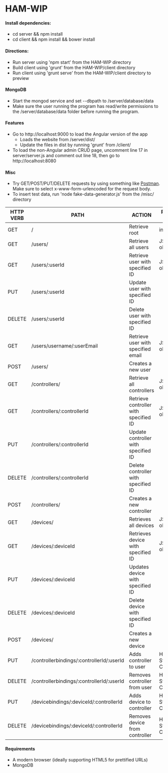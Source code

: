 # HAM-WIP

#### Install dependencies:
* cd server && npm install
* cd client && npm install && bower install

#### Directions:
* Run server using 'npm start' from the HAM-WIP directory
* Build client using 'grunt' from the HAM-WIP/client directory
* Run client using 'grunt serve' from the HAM-WIP/client directory to preview

#### MongoDB
* Start the mongod service and set --dbpath to /server/database/data
* Make sure the user running the program has read/write permissions
to the /server/database/data folder before running the program.

#### Features
* Go to http://localhost:9000 to load the Angular version of the app
	* Loads the website from /server/dist/
	* Update the files in dist by running 'grunt' from /client/
* To load the non-Angular admin CRUD page, uncomment line 17 in server/server.js and comment out line 18, then go to http://localhost:8080

#### Misc
* Try GET/POST/PUT/DELETE requests by using something like [Postman](https://www.getpostman.com). Make sure to select x-www-form-urlencoded for the request body.
* To insert test data, run 'node fake-data-generator.js' from the /misc/ directory

HTTP VERB | PATH | ACTION | RETURN VALUE
--- | --- | --- | ---
GET | / | Retrieve root | index.html
GET | /users/ | Retrieve all users | JSON object
GET | /users/:userId | Retrieve user with specified ID | JSON object
PUT | /users/:userId | Update user with specified ID | 
DELETE | /users/:userId | Delete user with specified ID |
GET | /users/username/:userEmail | Retrieve user with specified email | JSON object
POST | /users/ | Creates a new user | 
GET | /controllers/ | Retrieve all controllers | JSON object
GET | /controllers/:controllerId | Retrieve controller with specified ID | JSON object
PUT | /controllers/:controllerId | Update controller with specified ID |
DELETE | /controllers/:controllerId | Delete controller with specified ID |
POST | /controllers/ | Creates a new controller | 
GET | /devices/ | Retrieves all devices | JSON object
GET | /devices/:deviceId | Retrieves device with specified ID | JSON object
PUT | /devices/:deviceId | Updates device with specified ID | 
DELETE | /devices/:deviceId | Delete device with specified ID |
POST | /devices/ | Creates a new device |
PUT | /controllerbindings/:controllerId/:userId | Adds controller to user | HTTP Status Codes
DELETE | /controllerbindings/:controllerId/:userId | Removes controller from user | HTTP Status Codes
PUT | /devicebindings/:deviceId/:controllerId | Adds device to controller | HTTP Status Codes
DELETE | /devicebindings/:deviceId/:controllerId | Removes device from controller | HTTP Status Codes

#### Requirements
* A modern browser (ideally supporting HTML5 for prettified URLs)
* MongoDB